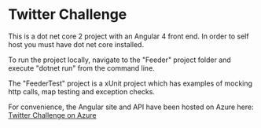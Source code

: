 # Twitter Challenge
This is a dot net core 2 project with an Angular 4 front end. In order to self host you must have dot net core installed.

To run the project locally, navigate to the "Feeder" project folder and execute "dotnet run" from the command line.

The "FeederTest" project is a xUnit project which has examples of mocking http calls, map testing and exception checks.

For convenience, the Angular site and API have been hosted on Azure here:
[Twitter Challenge on Azure](https://zp-sf-twitterchallenge.azurewebsites.net)
